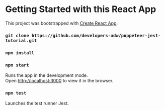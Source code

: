 # Getting Started with this React App

This project was bootstrapped with [Create React App](https://github.com/facebook/create-react-app).

### `git clone https://github.com/developers-adw/puppeteer-jest-tutorial.git`

### `npm install`

### `npm start`

Runs the app in the development mode.\
Open [http://localhost:3000](http://localhost:3000) to view it in the browser.

### `npm test`

Launches the test runner Jest.
